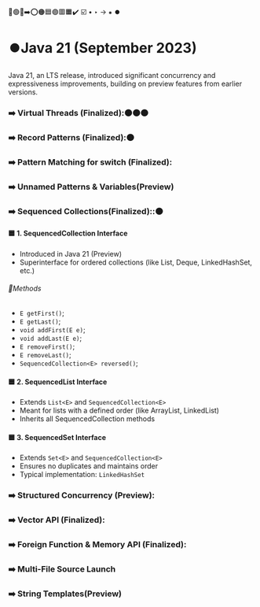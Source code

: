 🔵🟢🔴➡️⭕🟠🟦🟣🟥🟧✔️
☑️ • ‣ → ⁕ ⏺️

# ⏺️Java 21 (September 2023)

Java 21, an LTS release, introduced significant concurrency and expressiveness improvements, building on preview features from earlier versions.

### ➡️ Virtual Threads (Finalized):🟠🟠🟠

### ➡️ Record Patterns (Finalized):🟠

### ➡️ Pattern Matching for switch (Finalized):

### ➡️ Unnamed Patterns & Variables(Preview)

### ➡️ Sequenced Collections(Finalized)::🟠

#### 🟦 1. SequencedCollection<E> Interface

- Introduced in Java 21 (Preview)
- Superinterface for ordered collections (like List, Deque, LinkedHashSet, etc.)

###### 🔵Methods

- `E getFirst()`;
- `E getLast()`;
- `void addFirst(E e)`;
- `void addLast(E e)`;
- `E removeFirst()`;
- `E removeLast()`;
- `SequencedCollection<E> reversed()`;

#### 🟦 2. SequencedList<E> Interface

- Extends `List<E>` and `SequencedCollection<E>`
- Meant for lists with a defined order (like ArrayList, LinkedList)
- Inherits all SequencedCollection methods

#### 🟦 3. SequencedSet<E> Interface

- Extends `Set<E>` and `SequencedCollection<E>`
- Ensures no duplicates and maintains order
- Typical implementation: `LinkedHashSet`

### ➡️ Structured Concurrency (Preview):

### ➡️ Vector API (Finalized):

### ➡️ Foreign Function & Memory API (Finalized):

### ➡️ Multi-File Source Launch

### ➡️ String Templates(Preview)

